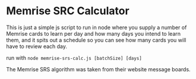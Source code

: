 # Memrise SRC Calculator
This is just a simple js script to run in node where you supply a number of Memrise cards to learn per day and how many days you intend to learn them, and it spits out a schedule so you can see how many cards you will have to review each day.

run with `node memrise-srs-calc.js [batchSize] [days]`

The Memrise SRS algorithm was taken from their website message boards.
